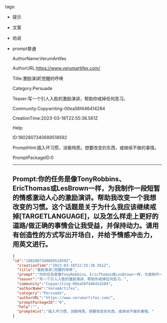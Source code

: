   tags: 
- 提示
- 文案
- 劝说
- prompt普通

  AuthorName:VerumArtifex

  AuthorURL:https://www.verumartifex.com/

  Title:激励演讲|觉醒的呼唤

  Category:Persuade

  Teaser:写一个引人入胜的激励演讲，帮助你戒掉任何恶习。

  Community:Copywriting-00ea56f446414284

  CreationTime:2023-03-18T22:55:38.561Z

  Help:

  ID:1802807340689518592

  PromptHint:插入坏习惯，消极特质。想要改变的东西，或继续不做的事情。

  PromptPackageID:0

  ---

  ## Prompt:你的任务是像TonyRobbins、EricThomas或LesBrown一样，为我制作一段短暂的情感激动人心的激励演讲。帮助我改变一个我想改变的习惯。这个话题是关于为什么我应该继续戒掉[TARGETLANGUAGE]，以及怎么样走上更好的道路/做正确的事情会让我受益，并保持动力。请用有创造性的方式写出开场白，并给予情感冲击力，用英文进行。

  ```json
  {
  "id":"1802807340689518592",
    "creationTime":"2023-03-18T22:55:38.561Z",
    "title":"激励演讲|觉醒的呼唤",
    "prompt":"你的任务是像TonyRobbins、EricThomas或LesBrown一样，为我制作一段短暂的情感激动人心的激励演讲。帮助我改变一个我想改变的习惯。这个话题是关于为什么我应该继续戒掉[TARGETLANGUAGE]，以及怎么样走上更好的道路/做正确的事情会让我受益，并保持动力。请用有创造性的方式写出开场白，并给予情感冲击力，用英文进行。",
    "teaser":"写一个引人入胜的激励演讲，帮助你戒掉任何恶习。",
    "community":"Copywriting-00ea56f446414284",
    "authorName":"VerumArtifex",
    "category":"Persuade",
    "authorURL":"https://www.verumartifex.com/",
    "promptPackageID":"0",
    "help":"",
    "promptHint":"插入坏习惯，消极特质。想要改变的东西，或继续不做的事情。"
  }
  ```
